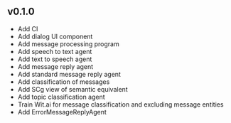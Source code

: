 ## v0.1.0
* Add CI
* Add dialog UI component
* Add message processing program
* Add speech to text agent
* Add text to speech agent
* Add message reply agent
* Add standard message reply agent
* Add classification of messages
* Add SCg view of semantic equivalent
* Add topic classification agent
* Train Wit.ai for message classification and excluding message entities
* Add ErrorMessageReplyAgent
